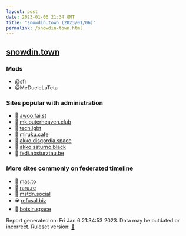 ```yaml
---
layout: post
date: 2023-01-06 21:34 GMT
title: "snowdin.town (2023/01/06)"
permalink: /snowdin-town.html
---
```



## [snowdin.town](https://snowdin.town)

### Mods
 * @sfr
 * @MeDueleLaTeta

### Sites popular with administration

* 🐘 [awoo.fai.st](/awoo-fai-st.html)
* 🚫 [mk.outerheaven.club](/mk-outerheaven-club.html)
* 🐘 [tech.lgbt](/tech-lgbt.html)
* 🐘 [miruku.cafe](/miruku-cafe.html)
* 🚫 [akko.disqordia.space](/akko-disqordia-space.html)
* 🐘 [akko.saturno.black](/akko-saturno-black.html)
* 🚫 [fedi.absturztau.be](/fedi-absturztau-be.html)

### More sites commonly on federated timeline

* 🐘 [mas.to](/mas-to.html)
* 🐘 [raru.re](/raru-re.html)
* 🐘 [mstdn.social](/mstdn-social.html)
* ☢️ [refusal.biz](/refusal-biz.html)
* 🐘 [botsin.space](/botsin-space.html)

Report generated on: Fri Jan  6 21:34:53 2023. Data may be outdated or incorrect.
Ruleset version: [🏀](/version-basketball)

